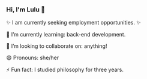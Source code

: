 ### Hi, I'm Lulu 👋 

✨ I am currently seeking employment opportunities. ✨

🌱 I’m currently learning: back-end development.

👯 I’m looking to collaborate on: anything!

😄 Pronouns: she/her

⚡ Fun fact: I studied philosophy for three years.
